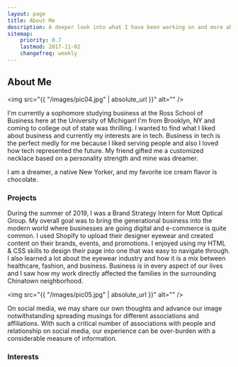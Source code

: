 ```yaml
---
layout: page
title: About Me
description: A deeper look into what I have been working on and more about me!
sitemap:
    priority: 0.7
    lastmod: 2017-11-02
    changefreq: weekly
---
```

## About Me

<span class="image left"><img src="{{ "/images/pic04.jpg" | absolute_url }}" alt="" /></span>

I'm currently a sophomore studying business at the Ross School of Business here at the University of Michigan! I'm from Brooklyn, NY and coming to college out of state was thrilling. I wanted to find what I liked about business and currently my interests are in tech. Business in tech is the perfect medly for me because I liked serving people and also I loved how tech represented the future. My friend gifted me a customized necklace based on a personality strength and mine was dreamer. 

I am a dreamer, a native New Yorker, and my favorite ice cream flavor is chocolate.

### Projects
<div class="box">
  <p>
During the summer of 2019, I was a Brand Strategy Intern for Mott Optical Group. My overall goal was to bring the generational business into the modern world where businesses are going digital and e-commerce is quite common. I used Shopify to upload their designer eyewear and created content on their brands, events, and promotions. I enjoyed using my HTML & CSS skills to design their page into one that was easy to navigate through. I also learned a lot about the eyewear industry and how it is a mix between healthcare, fashion, and business. Business is in every aspect of our lives and I saw how my work directly affected the families in the surrounding Chinatown neighborhood.
  </p>
</div>

<span class="image left"><img src="{{ "/images/pic05.jpg" | absolute_url }}" alt="" /></span>

On social media, we may share our own thoughts and advance our image notwithstanding spreading musings for different associations and affiliations. With such a critical number of associations with people and relationship on social media, our experience can be over-burden with a considerable measure of information.

### Interests
